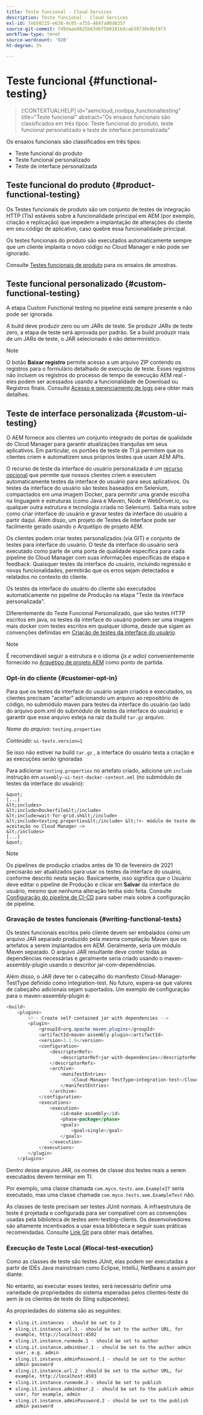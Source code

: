 ```yaml
---
title: Teste funcional - Cloud Services
description: Teste funcional - Cloud Services
exl-id: 7eb50225-e638-4c05-a755-4647a00d8357
source-git-commit: 749daae8825b63dbf5b0101b4cab39730e9b1973
workflow-type: tm+mt
source-wordcount: '920'
ht-degree: 3%

---
```


# Teste funcional {#functional-testing}


>[!CONTEXTUALHELP]
>id="aemcloud_nonbpa_functionaltesting"
>title="Teste funcional"
>abstract="Os ensaios funcionais são classificados em três tipos: Teste funcional do produto, teste funcional personalizado e teste de interface personalizada"

Os ensaios funcionais são classificados em três tipos:


* Teste funcional do produto
* Teste funcional personalizado
* Teste de interface personalizada

## Teste funcional do produto {#product-functional-testing}

Os Testes funcionais de produto são um conjunto de testes de integração HTTP (TIs) estáveis sobre a funcionalidade principal em AEM (por exemplo, criação e replicação) que impedem a implantação de alterações do cliente em seu código de aplicativo, caso quebre essa funcionalidade principal.

Os testes funcionais do produto são executados automaticamente sempre que um cliente implanta o novo código no Cloud Manager e não pode ser ignorado.

Consulte [Testes funcionais de produto](https://github.com/adobe/aem-test-samples/tree/aem-cloud/smoke) para os ensaios de amostras.

## Teste funcional personalizado {#custom-functional-testing}

A etapa Custom Functional testing no pipeline está sempre presente e não pode ser ignorada.

A build deve produzir zero ou um JARs de teste. Se produzir JARs de teste zero, a etapa de teste será aprovada por padrão. Se a build produzir mais de um JARs de teste, o JAR selecionado é não determinístico.

>[!NOTE]
>O botão **Baixar registro** permite acesso a um arquivo ZIP contendo os registros para o formulário detalhado de execução de teste. Esses registros não incluem os registros do processo de tempo de execução AEM real - eles podem ser acessados usando a funcionalidade de Download ou Registros finais. Consulte [Acesso e gerenciamento de logs](/help/implementing/cloud-manager/manage-logs.md) para obter mais detalhes.

## Teste de interface personalizada {#custom-ui-testing}

O AEM fornece aos clientes um conjunto integrado de portas de qualidade do Cloud Manager para garantir atualizações tranquilas em seus aplicativos. Em particular, os portões de teste de TI já permitem que os clientes criem e automatizem seus próprios testes que usam AEM APIs.

O recurso de teste da interface do usuário personalizada é um [recurso opcional](#customer-opt-in) que permite que nossos clientes criem e executem automaticamente testes da interface do usuário para seus aplicativos. Os testes da interface do usuário são testes baseados em Selenium, compactados em uma imagem Docker, para permitir uma grande escolha na linguagem e estruturas (como Java e Maven, Node e WebDriver.io, ou qualquer outra estrutura e tecnologia criada no Selenium). Saiba mais sobre como criar interface do usuário e gravar testes da interface do usuário a partir daqui. Além disso, um projeto de Testes de interface pode ser facilmente gerado usando o Arquétipo de projeto AEM.

Os clientes podem criar testes personalizados (via GIT) e conjunto de testes para interface do usuário. O teste da interface do usuário será executado como parte de uma porta de qualidade específica para cada pipeline do Cloud Manager com suas informações específicas de etapa e feedback. Quaisquer testes da interface do usuário, incluindo regressão e novas funcionalidades, permitirão que os erros sejam detectados e relatados no contexto do cliente.

Os testes da interface do usuário do cliente são executados automaticamente no pipeline de Produção na etapa &quot;Teste da interface personalizada&quot;.

Diferentemente do Teste Funcional Personalizado, que são testes HTTP escritos em java, os testes da interface do usuário podem ser uma imagem mais docker com testes escritos em qualquer idioma, desde que sigam as convenções definidas em [Criação de testes da interface do usuário](https://experienceleague.adobe.com/docs/experience-manager-cloud-service/implementing/using-cloud-manager/test-results/ui-testing.html?lang=en#building-ui-tests).

>[!NOTE]
>É recomendável seguir a estrutura e o idioma *(js e wdio)* convenientemente fornecido no [Arquétipo de projeto AEM](https://github.com/adobe/aem-project-archetype/tree/master/src/main/archetype/ui.tests) como ponto de partida.

### Opt-in do cliente {#customer-opt-in}

Para que os testes da interface do usuário sejam criados e executados, os clientes precisam &quot;aceitar&quot; adicionando um arquivo ao repositório de código, no submódulo maven para testes da interface do usuário (ao lado do arquivo pom.xml do submódulo de testes da interface do usuário) e garantir que esse arquivo esteja na raiz da build `tar.gz` arquivo.

*Nome do arquivo*: `testing.properties`

*Conteúdo*: `ui-tests.version=1`

Se isso não estiver na build `tar.gz` , a interface do usuário testa a criação e as execuções serão ignoradas

Para adicionar `testing.properties` no artefato criado, adicione um `include` instrução em `assembly-ui-test-docker-context.xml` (no submódulo de testes da interface do usuário):

    &quot;
    [...]
    &lt;includes>
    &lt;include>Dockerfile&lt;/include>
    &lt;include>wait-for-grid.sh&lt;/include>
    &lt;include>testing.properties&lt;/include> &lt;!>- módulo de teste de aceitação no Cloud Manager —>
    &lt;/includes>
    [...]
    &quot;

>[!NOTE]
>Os pipelines de produção criados antes de 10 de fevereiro de 2021 precisarão ser atualizados para usar os testes da interface do usuário, conforme descrito nesta seção. Basicamente, isso significa que o Usuário deve editar o pipeline de Produção e clicar em **Salvar** da interface do usuário, mesmo que nenhuma alteração tenha sido feita.
>Consulte [Configuração do pipeline de CI-CD](https://experienceleague.adobe.com/docs/experience-manager-cloud-service/implementing/using-cloud-manager/configure-pipeline.html?lang=en#using-cloud-manager) para saber mais sobre a configuração de pipeline.

### Gravação de testes funcionais {#writing-functional-tests}

Os testes funcionais escritos pelo cliente devem ser embalados como um arquivo JAR separado produzido pela mesma compilação Maven que os artefatos a serem implantados em AEM. Geralmente, seria um módulo Maven separado. O arquivo JAR resultante deve conter todas as dependências necessárias e geralmente seria criado usando o maven-assembly-plugin usando o descritor jar-com-dependências.

Além disso, o JAR deve ter o cabeçalho do manifesto Cloud-Manager-TestType definido como integration-test. No futuro, espera-se que valores de cabeçalho adicionais sejam suportados. Um exemplo de configuração para o maven-assembly-plugin é:

```java
<build>
    <plugins>
        <!-- Create self-contained jar with dependencies -->
        <plugin>
            <groupId>org.apache.maven.plugins</groupId>
            <artifactId>maven-assembly-plugin</artifactId>
            <version>3.1.0</version>
            <configuration>
                <descriptorRefs>
                    <descriptorRef>jar-with-dependencies</descriptorRef>
                </descriptorRefs>
                <archive>
                    <manifestEntries>
                        <Cloud-Manager-TestType>integration-test</Cloud-Manager-TestType>
                    </manifestEntries>
                </archive>
            </configuration>
            <executions>
                <execution>
                    <id>make-assembly</id>
                    <phase>package</phase>
                    <goals>
                        <goal>single</goal>
                    </goals>
                </execution>
            </executions>
        </plugin>
    </plugins>
```

Dentro desse arquivo JAR, os nomes de classe dos testes reais a serem executados devem terminar em TI.

Por exemplo, uma classe chamada `com.myco.tests.aem.ExampleIT` seria executado, mas uma classe chamada `com.myco.tests.aem.ExampleTest` não.

As classes de teste precisam ser testes JUnit normais. A infraestrutura de teste é projetada e configurada para ser compatível com as convenções usadas pela biblioteca de testes aem-testing-clients. Os desenvolvedores são altamente incentivados a usar essa biblioteca e seguir suas práticas recomendadas. Consulte [Link Git](https://github.com/adobe/aem-testing-clients) para obter mais detalhes.

### Execução de Teste Local {#local-test-execution}

Como as classes de teste são testes JUnit, elas podem ser executadas a partir de IDEs Java mainstream como Eclipse, IntelliJ, NetBeans e assim por diante.

No entanto, ao executar esses testes, será necessário definir uma variedade de propriedades do sistema esperadas pelos clientes-teste do aem (e os clientes de teste do Sling subjacentes).

As propriedades do sistema são as seguintes:

* `sling.it.instances - should be set to 2`
* `sling.it.instance.url.1 - should be set to the author URL, for example, http://localhost:4502`
* `sling.it.instance.runmode.1 - should be set to author`
* `sling.it.instance.adminUser.1 - should be set to the author admin user, e.g. admin`
* `sling.it.instance.adminPassword.1 - should be set to the author admin password`
* `sling.it.instance.url.2 - should be set to the author URL, for example, http://localhost:4503`
* `sling.it.instance.runmode.2 - should be set to publish`
* `sling.it.instance.adminUser.2 - should be set to the publish admin user, for example, admin`
* `sling.it.instance.adminPassword.2 - should be set to the publish admin password`
